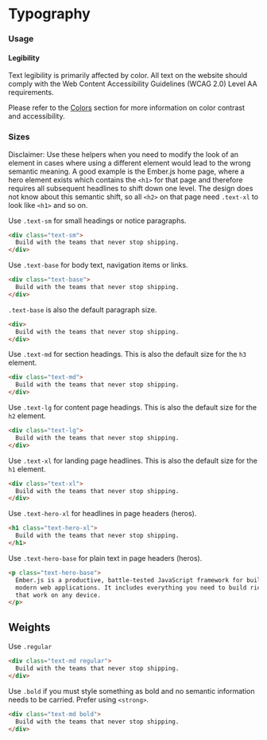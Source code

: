 # Typography

### Usage

#### Legibility

Text legibility is primarily affected by color. All text on the website should comply with the Web Content Accessibility Guidelines (WCAG 2.0) Level AA requirements.

Please refer to the <a href="colours">Colors</a> section for more information on color contrast and accessibility.

### Sizes

Disclaimer: Use these helpers when you need to modify the look of an element in cases where using a different element would lead to the wrong semantic meaning. A good example is the Ember.js home page, where a hero element exists which contains the `<h1>` for that page and therefore requires all subsequent headlines to shift down one level. The design does not know about this semantic shift, so all `<h2>` on that page need `.text-xl` to look like `<h1>` and so on.

Use `.text-sm` for small headings or notice paragraphs.

```html
<div class="text-sm">
  Build with the teams that never stop shipping.
</div>
```

Use `.text-base` for body text, navigation items or links.

```html
<div class="text-base">
  Build with the teams that never stop shipping.
</div>
```

`.text-base` is also the default paragraph size.

```html
<div>
  Build with the teams that never stop shipping.
</div>
```

Use `.text-md` for section headings. This is also the default size for the `h3` element.

```html
<div class="text-md">
  Build with the teams that never stop shipping.
</div>
```

Use `.text-lg` for content page headings. This is also the default size for the `h2` element.

```html
<div class="text-lg">
  Build with the teams that never stop shipping.
</div>
```

Use `.text-xl` for landing page headlines. This is also the default size for the `h1` element.

```html
<div class="text-xl">
  Build with the teams that never stop shipping.
</div>
```

Use `.text-hero-xl` for headlines in page headers (heros).

```html
<h1 class="text-hero-xl">
  Build with the teams that never stop shipping.
</h1>
```

Use `.text-hero-base` for plain text in page headers (heros).

```html
<p class="text-hero-base">
  Ember.js is a productive, battle-tested JavaScript framework for building
  modern web applications. It includes everything you need to build rich UIs
  that work on any device.
</p>
```

## Weights

Use `.regular`

```html
<div class="text-md regular">
  Build with the teams that never stop shipping.
</div>
```

Use `.bold` if you must style something as bold and no semantic information needs to be carried. Prefer using `<strong>`.

```html
<div class="text-md bold">
  Build with the teams that never stop shipping.
</div>
```
